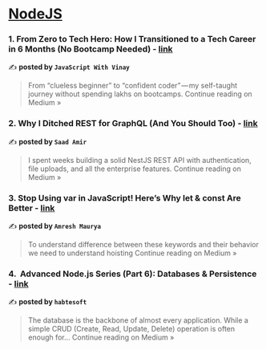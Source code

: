 
<h1><a href=https://medium.com/tag/nodejs/recommended target="_blank" rel="noopener noreferrer">NodeJS</a></h1>
<h3>1.  From Zero to Tech Hero: How I Transitioned to a Tech Career in 6 Months (No Bootcamp Needed) - <a href="https://medium.com/@javaScriptwithvinay/from-zero-to-tech-hero-how-i-transitioned-to-a-tech-career-in-6-months-no-bootcamp-needed-41b7618c0552?source=rss------nodejs-5" target="_blank" rel="noopener noreferrer">link</a></h3>

✍️ **posted by `JavaScript With Vinay`**

<blockquote>From “clueless beginner” to “confident coder” — my self-taught journey without spending lakhs on bootcamps.
Continue reading on Medium »</blockquote>

<h3>2. Why I Ditched REST for GraphQL (And You Should Too) - <a href="https://medium.com/@saadamir1/why-i-ditched-rest-for-graphql-and-you-should-too-1e4aa372ed56?source=rss------nodejs-5" target="_blank" rel="noopener noreferrer">link</a></h3>

✍️ **posted by `Saad Amir`**

<blockquote>I spent weeks building a solid NestJS REST API with authentication, file uploads, and all the enterprise features.
Continue reading on Medium »</blockquote>

<h3>3. Stop Using var in JavaScript! Here’s Why let & const Are Better - <a href="https://amreshpro.medium.com/stop-using-var-in-javascript-heres-why-let-const-are-better-07f24657d0b5?source=rss------nodejs-5" target="_blank" rel="noopener noreferrer">link</a></h3>

✍️ **posted by `Amresh Maurya`**

<blockquote>To understand difference between these keywords and their behavior we need to understand hoisting
Continue reading on Medium »</blockquote>

<h3>4. ️ Advanced Node.js Series (Part 6): Databases & Persistence - <a href="https://habtesoft.medium.com/%EF%B8%8F-advanced-node-js-series-part-6-databases-persistence-28ea02533828?source=rss------nodejs-5" target="_blank" rel="noopener noreferrer">link</a></h3>

✍️ **posted by `habtesoft`**

<blockquote>The database is the backbone of almost every application. While a simple CRUD (Create, Read, Update, Delete) operation is often enough for…
Continue reading on Medium »</blockquote>

